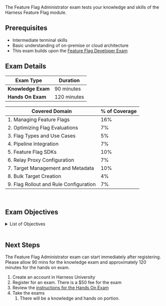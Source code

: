 The Feature Flag Administrator exam tests your knowledge and skills of the Harness Feature Flag module.  

## Prerequisites

- Intermediate terminal skills
- Basic understanding of on-premise or cloud architecture
- This exam builds upon the [Feature Flag Developer Exam](/certifications/feature-flags?lvl=developer)

## Exam Details
| Exam Type                               | Duration         |
| ----------------------------------- | --------------- |
| **Knowledge Exam** | 90 minutes |
| **Hands On Exam** | 120 minutes |

| Covered Domain                                              | % of Coverage |
| ------------------------------------------------------------| --------------|
| 1. Managing Feature Flags                                    | 16%           |
| 2. Optimizing Flag Evaluations                               | 7%            |
| 3. Flag Types and Use Cases                                  | 5%            |
| 4. Pipeline Integration                                      | 7%            |
| 5. Feature Flag SDKs                                         | 10%           |
| 6. Relay Proxy Configuration                                 | 7%            |
| 7. Target Management and Metadata                            | 10%           |
| 8. Bulk Target Creation                                      | 4%            |
| 9. Flag Rollout and Rule Configuration                       | 7%            |


<br />

## Exam Objectives

<details>
<summary>List of Objectives</summary>

The following is a detailed list of exam objectives:

| #   | Objective                                       |
|-----|-------------------------------------------------|
| **1** | **Managing Feature Flags**                     |
| 1.1 | Create new feature flags with appropriate configurations. |
| 1.2 | Modify existing feature flags to update their behavior. |
| 1.3 | Archive feature flags when they are no longer needed. |
| **2** | **Optimizing Flag Evaluations**                |
| 2.1 | Identify and address latency issues in flag evaluations. |
| 2.2 | Implement caching strategies to improve response times. |
| 2.3 | Monitor and analyze flag evaluation performance. |
| **3** | **Flag Types and Use Cases**                  |
| 3.1 | Choose the right type of feature flag for specific use cases. |
| 3.2 | Create feature flags that serve different variations, including dark mode. |
| 3.3 | Configure feature flags for internal testing and feedback. |
| **4** | **Pipeline Integration**                      |
| 4.1 | Understand the options for setting flag switches in feature flag pipelines. |
| 4.2 | Implement default pipelines for consistent flag changes. |
| 4.3 | Add approval gates and notifications for flag enable/disable processes. |
| **5** | **Feature Flag SDKs**                         |
| 5.1 | Identify available processors for the Feature Flag SDK in Harness. |
| 5.2 | Understand which server-side SDKs are supported by Harness. |
| 5.3 | Configure SDKs to interact with Harness Feature Flags. |
| **6** | **Relay Proxy Configuration**                |
| 6.1 | Troubleshoot Relay Proxy configurations for streaming functionality. |
| 6.2 | Update Relay Proxy settings and handle API key changes. |
| 6.3 | Ensure proper communication between SDKs and Relay Proxy. |
| **7** | **Target Management and Metadata**           |
| 7.1 | Associate feature flags with specific server targets. |
| 7.2 | Add custom attributes to targets for enhanced metadata. |
| 7.3 | Understand the removal and expiration behavior of targets. |
| **8** | **Bulk Target Creation**                     |
| 8.1 | Explore alternative methods for creating custom target lists. |
| 8.2 | Understand the limitations of CSV imports for target creation. |
| 8.3 | Utilize available options to populate the list of targets efficiently. |
| **9** | **Flag Rollout and Rule Configuration**      |
| 9.1 | Define rollout strategies, including percentage rollouts. |
| 9.2 | Ensure consistent flag values for users across different SDKs. |
| 9.3 | Create and manage rules to control flag behavior for specific targets and groups. |


</details>

<br />

## Next Steps

The Feature Flag Administrator exam can start immediately after registering. Please allow 90 mins for the knowledge exam and approximately 120 minutes for the hands on exam.

1. Create an account in Harness University
2.  Register for an exam. There is a $50 fee for the exam
3. Review the [instructions for the Hands On Exam](/certifications/instructions)
4. Take the exams
    1. There will be a knowledge and hands on portion.	
